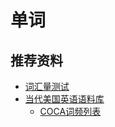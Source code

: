 # 单词

## 推荐资料

* [词汇量测试](http://testyourvocab.com)
* [当代美国英语语料库](词汇/Corpus%20of%20Contemporary%20American%20English/README.md)
  * [COCA词频列表](词汇/Corpus%20of%20Contemporary%20American%20English/COCA.txt)
